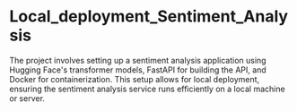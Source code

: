 # Local_deployment_Sentiment_Analysis
The project involves setting up a sentiment analysis application using Hugging Face's transformer models, FastAPI for building the API, and Docker for containerization. This setup allows for local deployment, ensuring the sentiment analysis service runs efficiently on a local machine or server.
